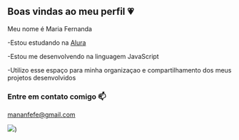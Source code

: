 ## Boas vindas ao meu perfil 💗

Meu nome é Maria Fernanda

-Estou estudando na [Alura](https://www.alura.com.br)

-Estou me desenvolvendo na linguagem JavaScript

-Utilizo esse espaço para minha organizaçao e compartilhamento dos meus projetos desenvolvidos

### Entre em contato comigo 📫
mananfefe@gmail.com

![](https://media1.tenor.com/m/GaM2IijvoOUAAAAd/shy-dog-dog.gif))
